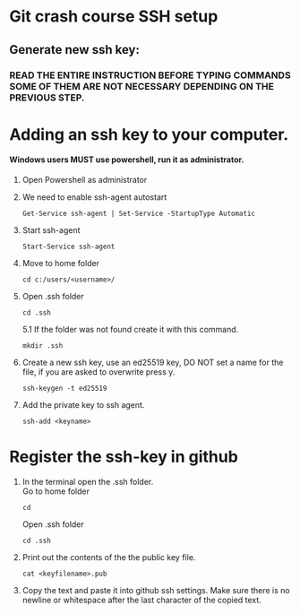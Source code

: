 
# Git crash course SSH setup


## Generate new ssh key:
### READ THE ENTIRE INSTRUCTION BEFORE TYPING COMMANDS SOME OF THEM ARE NOT NECESSARY DEPENDING ON THE PREVIOUS STEP.

# Adding an ssh key to your computer.
#### Windows users MUST use powershell, run it as administrator.

1. Open Powershell as administrator

2. We need to enable ssh-agent autostart
	```
	Get-Service ssh-agent | Set-Service -StartupType Automatic
	```

3. Start ssh-agent
	```
	Start-Service ssh-agent
	```

4. Move to home folder
	```
	cd c:/users/<username>/
	```

5. Open .ssh folder
	```
	cd .ssh
	```

	5.1 If the folder was not found create it with this command.
	```
	mkdir .ssh
	```
6. Create a new ssh key, use an ed25519 key, DO NOT set a name for the file, if you are asked to overwrite press y.
	```
	ssh-keygen -t ed25519
	```

8. Add the private key to ssh agent.
	```
	ssh-add <keyname>
	```

# Register the ssh-key in github
1. In the terminal open the .ssh folder.
\
	Go to home folder
    ```
	cd
    ```
    Open .ssh folder
    ```
	cd .ssh
	```

2. Print out the contents of the the public key file.
	```
	cat <keyfilename>.pub
	```
3. Copy the text and paste it into github ssh settings. Make sure there is no newline or whitespace after the last character of the copied text.





